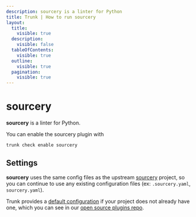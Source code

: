 ```yaml
---
description: sourcery is a linter for Python
title: Trunk | How to run sourcery
layout:
  title:
    visible: true
  description:
    visible: false
  tableOfContents:
    visible: true
  outline:
    visible: true
  pagination:
    visible: true
---
```


# sourcery

**sourcery** is a linter for Python.

You can enable the sourcery plugin with

```shell
trunk check enable sourcery
```

## Settings


**sourcery** uses the same config files as the
upstream [sourcery](https://sourcery.ai/) project, so you can continue to use any
existing configuration files (ex: `.sourcery.yaml`, `sourcery.yaml`).
    

Trunk provides a [default configuration](https://github.com/trunk-io/plugins/tree/main/linters/sourcery) if your project does not already have one,
which you can see in our [open source plugins repo](https://github.com/trunk-io/plugins/tree/main).
